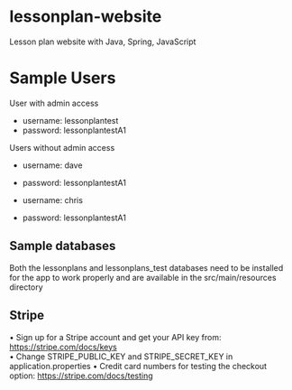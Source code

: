 # lessonplan-website
Lesson plan website with Java, Spring, JavaScript

# Sample Users
User with admin access
 - username: lessonplantest
 - password: lessonplantestA1

Users without admin access
 - username: dave
 - password: lessonplantestA1

 - username: chris
 - password: lessonplantestA1

## Sample databases
Both the lessonplans and lessonplans_test databases need to be installed for the app to work properly and are available in the src/main/resources directory

## Stripe
•	Sign up for a Stripe account and get your API key from: https://stripe.com/docs/keys  
•	Change STRIPE_PUBLIC_KEY and STRIPE_SECRET_KEY in application.properties
•	Credit card numbers for testing the checkout option: https://stripe.com/docs/testing

